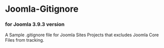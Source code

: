 # Joomla-Gitignore 
### for Joomla 3.9.3 version 
A Sample .gitignore file for Joomla Sites Projects that excludes Joomla Core Files from tracking.


